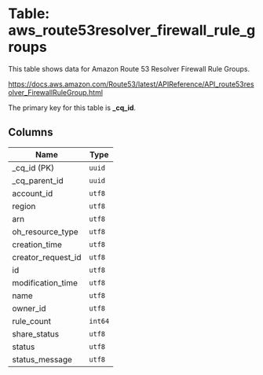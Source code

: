 # Table: aws_route53resolver_firewall_rule_groups

This table shows data for Amazon Route 53 Resolver Firewall Rule Groups.

https://docs.aws.amazon.com/Route53/latest/APIReference/API_route53resolver_FirewallRuleGroup.html

The primary key for this table is **_cq_id**.

## Columns

| Name          | Type          |
| ------------- | ------------- |
|_cq_id (PK)|`uuid`|
|_cq_parent_id|`uuid`|
|account_id|`utf8`|
|region|`utf8`|
|arn|`utf8`|
|oh_resource_type|`utf8`|
|creation_time|`utf8`|
|creator_request_id|`utf8`|
|id|`utf8`|
|modification_time|`utf8`|
|name|`utf8`|
|owner_id|`utf8`|
|rule_count|`int64`|
|share_status|`utf8`|
|status|`utf8`|
|status_message|`utf8`|